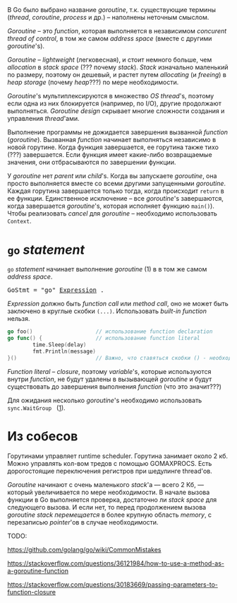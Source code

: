 ## 

В Go было выбрано название *goroutine*, т.к. существующие термины (*thread*, *coroutine*, *process* и др.) – наполнены неточным смыслом. 

*Goroutine* – это *function*, которая выполняется в независимом *concurent thread of control*, в том же самом *address space* (вместе с другими *goroutine*'s). 

*Goroutine* –  *lightweight* (легковесная), и стоит немного больше, чем *allocation* в *stack space* (??? почему *stack*). *Stack* изначально маленький по размеру, поэтому он дешевый, и растет путем *allocating* (и *freeing*) в *heap storage* (почему *heap*???) по мере необходимости.

*Goroutine*'s мультиплексируются в множество *OS thread*'s, поэтому если одна из них блокируется (например, по I/O), другие продолжают выполняться. *Goroutine design* скрывает многие сложности создания и управления *thread*'ами.

Выполнение программы не дожидается завершения вызванной *function* (*goroutine*). Вызванная *function* начинает выполняться независимо в новой горутине. Когда функция завершается, ее горутина также тихо (???) завершается. Если функция имеет какие-либо возвращаемые значения, они отбрасываются по завершении функции.

У *goroutine* нет *parent* или *child*'s. Когда вы запускаете *goroutine*, она просто выполняется вместе со всеми другими запущенными *goroutine*. Каждая горутина завершается только тогда, когда происходит `return` в ее функции. Единственное исключение – все *goroutine*'s завершаются, когда завершается *goroutine*'s, которая исполняет функцию `main()`). Чтобы реализовать *cancel* для *goroutine* – необходимо использовать `Context`.

# `go` *statement*

`go` *statement* начинает выполнение *goroutine* (1) в в том же самом *address space*. 

<pre>
GoStmt = "go" <a href="#operator">Expression</a> .   
</pre>

*Expression* должно быть *function call* или *method call*, оно не может быть заключено в круглые скобки `(...)`. Использовать *built-in function* нельзя. 

```go
go foo()                    // использование function declaration
go func() {                 // использование function literal
        time.Sleep(delay)
        fmt.Println(message)
}()                         // Важно, что ставяться скобки () - необходимо вызвать function
```

*Function literal* – *closure*, поэтому *variable*'s, которые используются внутри *function*, не будут удалены в вызывающей *goroutine* и будут существовать до завершения выполнения *function* (что это значит???)

Для ожидания несколько *goroutine*'s необходимо использовать `sync.WaitGroup ` ([1](#sync-waitgroup)).



# Из собесов

Горутинами управляет runtime scheduler. Горутина занимает около 2 кб. Можно управлять кол-вом тредов с помощью GOMAXPROCS. Есть дорогостоящие переключения регистров при шедулинге thread'ов.

*Goroutine* начинают с очень маленького *stack*'а — всего 2 Кб, — который увеличивается по мере необходимости. В начале вызова функции в Go выполняется проверка, достаточно ли *stack space*  для следующего вызова. И если нет, то перед продолжением вызова *goroutine stack* *перемещается* в более крупную область *memory*, с перезаписью *pointer*'ов в случае необходимости.



TODO:

https://github.com/golang/go/wiki/CommonMistakes

https://stackoverflow.com/questions/36121984/how-to-use-a-method-as-a-goroutine-function

https://stackoverflow.com/questions/30183669/passing-parameters-to-function-closure